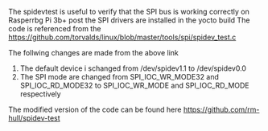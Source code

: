 The spidevtest is useful to verify that the SPI bus is working correctly on Rasperrbg Pi 3b+ post the SPI drivers are installed in the yocto build
The code is referenced from the https://github.com/torvalds/linux/blob/master/tools/spi/spidev_test.c 

The follwing changes are made from the above link
1) The default device i schanged from /dev/spidev1.1 to /dev/spidev0.0
2) The SPI mode are changed from SPI_IOC_WR_MODE32 and SPI_IOC_RD_MODE32 to SPI_IOC_WR_MODE and SPI_IOC_RD_MODE respectively

The modified version of the code can be found here https://github.com/rm-hull/spidev-test
